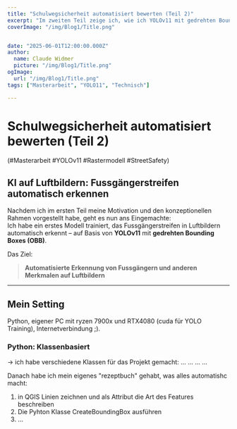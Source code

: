 ```yaml
---
title: "Schulwegsicherheit automatisiert bewerten (Teil 2)"
excerpt: "Im zweiten Teil zeige ich, wie ich YOLOv11 mit gedrehten Bounding Boxes auf Luftbilder anwende, um Fussgängerstreifen automatisiert zu erkennen – und damit den ersten Schritt zur KI-gestützten Schulwegklassifikation mache."
coverImage: "/img/Blog1/Title.png"


date: "2025-06-01T12:00:00.000Z"
author:
  name: Claude Widmer
  picture: "/img/Blog1/Title.png"
ogImage:
  url: "/img/Blog1/Title.png"
tags: ["Masterarbeit", "YOLO11", "Technisch"]

---
```


# Schulwegsicherheit automatisiert bewerten (Teil 2)
(#Masterarbeit #YOLOv11 #Rastermodell #StreetSafety)

## KI auf Luftbildern: Fussgängerstreifen automatisch erkennen

Nachdem ich im ersten Teil meine Motivation und den konzeptionellen Rahmen vorgestellt habe, geht es nun ans Eingemachte:  
Ich habe ein erstes Modell trainiert, das Fussgängerstreifen in Luftbildern automatisch erkennt – auf Basis von **YOLOv11** mit **gedrehten Bounding Boxes (OBB)**.

Das Ziel:  
> **Automatisierte Erkennung von Fussgängern und anderen Merkmalen auf Luftbildern**

---

## Mein Setting
Python, eigener PC mit ryzen 7900x und RTX4080 (cuda für YOLO Training), Internetverbindung ;).


### Python: Klassenbasiert
-> ich habe verschiedene Klassen für das Projekt gemacht:
... 
...
...
...

Danach habe ich mein eigenes "rezeptbuch" gehabt, was alles automatishc macht:
1. in QGIS Linien zeichnen und als Attribut die Art des Features beschreiben
2. Die Pyhton Klasse CreateBoundingBox ausführen
3. ...